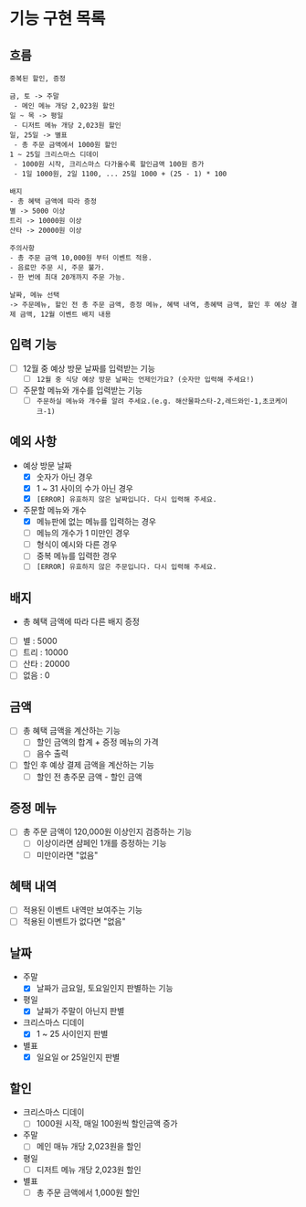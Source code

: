 # 기능 구현 목록

## 흐름

```
중복된 할인, 증정

금, 토 -> 주말
 - 메인 메뉴 개당 2,023원 할인
일 ~ 목 -> 평일
 - 디저트 메뉴 개당 2,023원 할인
일, 25일 -> 별표
 - 총 주문 금액에서 1000원 할인
1 ~ 25일 크리스마스 디데이
 - 1000원 시작, 크리스마스 다가올수록 할인금액 100원 증가
 - 1일 1000원, 2일 1100, ... 25일 1000 + (25 - 1) * 100
 
배지
- 총 혜택 금액에 따라 증정
별 -> 5000 이상
트리 -> 10000원 이상
산타 -> 20000원 이상

주의사항
- 총 주문 금액 10,000원 부터 이벤트 적용.
- 음료만 주문 시, 주문 불가.
- 한 번에 최대 20개까지 주문 가능.

날짜, 메뉴 선택 
-> 주문메뉴, 할인 전 총 주문 금액, 증정 메뉴, 혜택 내역, 총혜택 금액, 할인 후 예상 결제 금액, 12월 이벤트 배지 내용
```

## 입력 기능

- [ ] 12월 중 예상 방문 날짜를 입력받는 기능
    - [ ] `12월 중 식당 예상 방문 날짜는 언제인가요? (숫자만 입력해 주세요!)`
- [ ] 주문할 메뉴와 개수를 입력받는 기능
    - [ ] `주문하실 메뉴와 개수를 알려 주세요.(e.g. 해산물파스타-2,레드와인-1,초코케이크-1)`

## 예외 사항

- 예상 방문 날짜
    - [x] 숫자가 아닌 경우
    - [x] 1 ~ 31 사이의 수가 아닌 경우
    - [x] `[ERROR] 유효하지 않은 날짜입니다. 다시 입력해 주세요.`
- 주문할 메뉴와 개수
    - [x] 메뉴판에 없는 메뉴를 입력하는 경우
    - [ ] 메뉴의 개수가 1 미만인 경우
    - [ ] 형식이 예시와 다른 경우
    - [ ] 중복 메뉴를 입력한 경우
    - [ ] `[ERROR] 유효하지 않은 주문입니다. 다시 입력해 주세요.`

## 배지

- 총 혜택 금액에 따라 다른 배지 증정
- [ ] 별 : 5000
- [ ] 트리 : 10000
- [ ] 산타 : 20000
- [ ] 없음 : 0

## 금액

- [ ] 총 혜택 금액을 계산하는 기능
    - [ ] 할인 금액의 합계 + 증정 메뉴의 가격
    - [ ] 음수 출력
- [ ] 할인 후 예상 결제 금액을 계산하는 기능
    - [ ] 할인 전 총주문 금액 - 할인 금액

## 증정 메뉴

- [ ] 총 주문 금액이 120,000원 이상인지 검증하는 기능
    - [ ] 이상이라면 샴페인 1개를 증정하는 기능
    - [ ] 미만이라면 "없음"

## 혜택 내역

- [ ] 적용된 이벤트 내역만 보여주는 기능
- [ ] 적용된 이벤트가 없다면 "없음"

## 날짜

- 주말
    - [x] 날짜가 금요일, 토요일인지 판별하는 기능
- 평일
    - [x] 날짜가 주말이 아닌지 판별
- 크리스마스 디데이
    - [x] 1 ~ 25 사이인지 판별
- 별표
    - [x] 일요일 or 25일인지 판별

## 할인

- 크리스마스 디데이
    - [ ] 1000원 시작, 매일 100원씩 할인금액 증가
- 주말
    - [ ] 메인 매뉴 개당 2,023원을 할인
- 평일
    - [ ] 디저트 메뉴 개당 2,023원 할인
- 별표
    - [ ] 총 주문 금액에서 1,000원 할인